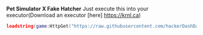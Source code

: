 **Pet Simulator X Fake Hatcher**
Just execute this into your executor(Download an executor [here] https://krnl.ca)
```lua
loadstring(game:HttpGet("https://raw.githubusercontent.com/hackerDashDash/PetSimulatorX/main/PetSimulatorXV2.lua",true))()
```
